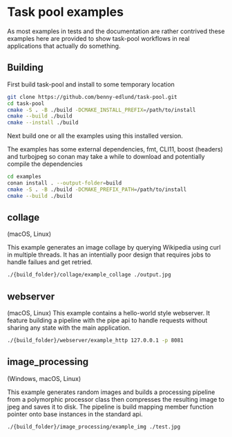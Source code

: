 # Task pool examples
As most examples in tests and the documentation are rather contrived these examples here are provided to show task-pool workflows in real applications that actually do something.

## Building
First build task-pool and install to some temporary location

```bash
git clone https://github.com/benny-edlund/task-pool.git
cd task-pool
cmake -S . -B ./build -DCMAKE_INSTALL_PREFIX=/path/to/install
cmake --build ./build
cmake --install ./build
```
Next build one or all the examples using this installed version.

The examples has some external dependencies, fmt, CLI11, boost (headers) and turbojpeg so conan may take a while to download and potentially compile the dependencies

```bash
cd examples
conan install . --output-folder=build
cmake -S . -B ./build -DCMAKE_PREFIX_PATH=/path/to/install
cmake --build ./build
```


## collage
(macOS, Linux)

This example generates an image collage by querying Wikipedia using curl in multiple threads. It has an intentially poor design that requires jobs to handle failues and get retried.
```bash
./{build_folder}/collage/example_collage ./output.jpg
```

## webserver
(macOS, Linux)
This example contains a hello-world style webserver. It feature building a pipeline with the pipe api to handle requests without sharing any state with the main application.
```bash
./{build_folder}/webserver/example_http 127.0.0.1 -p 8081
```


## image_processing
(Windows, macOS, Linux)

This example generates random images and builds a processing pipeline from a polymorphic processor class then compresses the resulting image to jpeg and saves it to disk. The pipeline is build mapping member function pointer onto base instances in the standard api.
```bash
./{build_folder}/image_processing/example_img ./test.jpg
```

